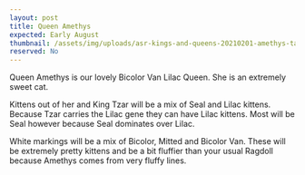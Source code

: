 ```yaml
---
layout: post
title: Queen Amethys
expected: Early August
thumbnail: /assets/img/uploads/asr-kings-and-queens-20210201-amethys-takes-over-the-ironing-board.png
reserved: No
---
```

Queen Amethys is our lovely Bicolor Van Lilac Queen. She is an extremely sweet cat. 

Kittens out of her and King Tzar will be a mix of Seal and Lilac kittens. Because Tzar carries the Lilac gene they can have Lilac kittens. Most will be Seal however because Seal dominates over Lilac. 

White markings will be a mix of Bicolor, Mitted and Bicolor Van. These will be extremely pretty kittens and be a bit fluffier than your usual Ragdoll because Amethys comes from very fluffy lines.